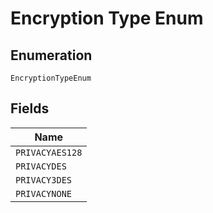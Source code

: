 
# Encryption Type Enum

## Enumeration

`EncryptionTypeEnum`

## Fields

| Name |
|  --- |
| `PRIVACYAES128` |
| `PRIVACYDES` |
| `PRIVACY3DES` |
| `PRIVACYNONE` |


